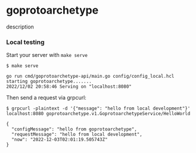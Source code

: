 # goprotoarchetype

description


### Local testing

Start your server with `make serve`

```
$ make serve

go run cmd/goprotoarchetype-api/main.go config/config_local.hcl
starting goprotoarchetype.......
2022/12/02 20:58:46 Serving on "localhost:8080"

```

Then send a request via grpcurl:

```
$ grpcurl -plaintext -d '{"message": "hello from local development"}' localhost:8080 goprotoarchetype.v1.GoprotoarchetypeService/HelloWorld

{
  "configMessage": "hello from goprotoarchetype",
  "requestMessage": "hello from local development",
  "now": "2022-12-03T02:01:19.505743Z"
}
```

